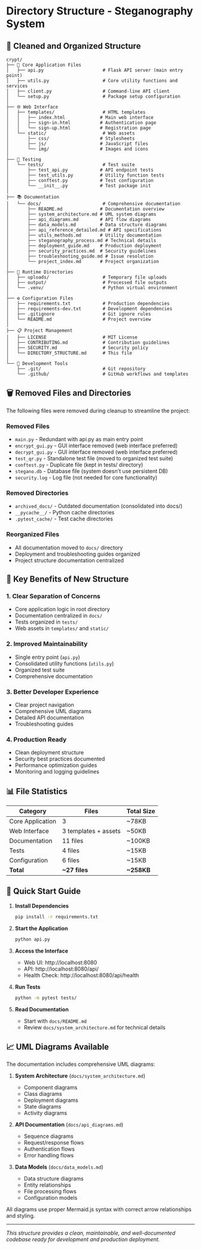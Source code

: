 # Directory Structure - Steganography System

## 📁 Cleaned and Organized Structure

```
crypt/
├── 📄 Core Application Files
│   ├── api.py                      # Flask API server (main entry point)
│   ├── utils.py                    # Core utility functions and services
│   ├── client.py                   # Command-line API client
│   └── setup.py                    # Package setup configuration
│
├── 🌐 Web Interface
│   ├── templates/                  # HTML templates
│   │   ├── index.html             # Main web interface
│   │   ├── sign-in.html           # Authentication page
│   │   └── sign-up.html           # Registration page
│   └── static/                     # Web assets
│       ├── css/                   # Stylesheets
│       ├── js/                    # JavaScript files
│       └── img/                   # Images and icons
│
├── 🧪 Testing
│   └── tests/                      # Test suite
│       ├── test_api.py            # API endpoint tests
│       ├── test_utils.py          # Utility function tests
│       ├── conftest.py            # Test configuration
│       └── __init__.py            # Test package init
│
├── 📚 Documentation
│   └── docs/                       # Comprehensive documentation
│       ├── README.md              # Documentation overview
│       ├── system_architecture.md # UML system diagrams
│       ├── api_diagrams.md        # API flow diagrams
│       ├── data_models.md         # Data structure diagrams
│       ├── api_reference_detailed.md # API specifications
│       ├── utils_methods.md       # Utility documentation
│       ├── steganography_process.md # Technical details
│       ├── deployment_guide.md    # Production deployment
│       ├── security_practices.md  # Security guidelines
│       ├── troubleshooting_guide.md # Issue resolution
│       └── project_index.md       # Project organization
│
├── 💾 Runtime Directories
│   ├── uploads/                    # Temporary file uploads
│   ├── output/                     # Processed file outputs
│   └── .venv/                      # Python virtual environment
│
├── ⚙️ Configuration Files
│   ├── requirements.txt            # Production dependencies
│   ├── requirements-dev.txt        # Development dependencies
│   ├── .gitignore                  # Git ignore rules
│   └── README.md                   # Project overview
│
├── 📋 Project Management
│   ├── LICENSE                     # MIT License
│   ├── CONTRIBUTING.md             # Contribution guidelines
│   ├── SECURITY.md                 # Security policy
│   └── DIRECTORY_STRUCTURE.md      # This file
│
└── 🔧 Development Tools
    ├── .git/                       # Git repository
    └── .github/                    # GitHub workflows and templates
```

## 🗑️ Removed Files and Directories

The following files were removed during cleanup to streamline the project:

### Removed Files
- `main.py` - Redundant with api.py as main entry point
- `encrypt_gui.py` - GUI interface removed (web interface preferred)
- `decrypt_gui.py` - GUI interface removed (web interface preferred)
- `test_qr.py` - Standalone test file (moved to organized test suite)
- `conftest.py` - Duplicate file (kept in tests/ directory)
- `stegano.db` - Database file (system doesn't use persistent DB)
- `security.log` - Log file (not needed for core functionality)

### Removed Directories
- `archived_docs/` - Outdated documentation (consolidated into docs/)
- `__pycache__/` - Python cache directories
- `.pytest_cache/` - Test cache directories

### Reorganized Files
- All documentation moved to `docs/` directory
- Deployment and troubleshooting guides organized
- Project structure documentation centralized

## 🎯 Key Benefits of New Structure

### 1. **Clear Separation of Concerns**
- Core application logic in root directory
- Documentation centralized in `docs/`
- Tests organized in `tests/`
- Web assets in `templates/` and `static/`

### 2. **Improved Maintainability**
- Single entry point (`api.py`)
- Consolidated utility functions (`utils.py`)
- Organized test suite
- Comprehensive documentation

### 3. **Better Developer Experience**
- Clear project navigation
- Comprehensive UML diagrams
- Detailed API documentation
- Troubleshooting guides

### 4. **Production Ready**
- Clean deployment structure
- Security best practices documented
- Performance optimization guides
- Monitoring and logging guidelines

## 📊 File Statistics

| Category | Files | Total Size |
|----------|-------|------------|
| Core Application | 3 | ~78KB |
| Web Interface | 3 templates + assets | ~50KB |
| Documentation | 11 files | ~100KB |
| Tests | 4 files | ~15KB |
| Configuration | 6 files | ~15KB |
| **Total** | **~27 files** | **~258KB** |

## 🚀 Quick Start Guide

1. **Install Dependencies**
   ```bash
   pip install -r requirements.txt
   ```

2. **Start the Application**
   ```bash
   python api.py
   ```

3. **Access the Interface**
   - Web UI: http://localhost:8080
   - API: http://localhost:8080/api/
   - Health Check: http://localhost:8080/api/health

4. **Run Tests**
   ```bash
   python -m pytest tests/
   ```

5. **Read Documentation**
   - Start with `docs/README.md`
   - Review `docs/system_architecture.md` for technical details

## 📈 UML Diagrams Available

The documentation includes comprehensive UML diagrams:

1. **System Architecture** (`docs/system_architecture.md`)
   - Component diagrams
   - Class diagrams
   - Deployment diagrams
   - State diagrams
   - Activity diagrams

2. **API Documentation** (`docs/api_diagrams.md`)
   - Sequence diagrams
   - Request/response flows
   - Authentication flows
   - Error handling flows

3. **Data Models** (`docs/data_models.md`)
   - Data structure diagrams
   - Entity relationships
   - File processing flows
   - Configuration models

All diagrams use proper Mermaid.js syntax with correct arrow relationships and styling.

---

*This structure provides a clean, maintainable, and well-documented codebase ready for development and production deployment.* 